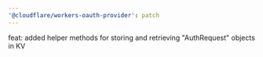 ```yaml
---
'@cloudflare/workers-oauth-provider': patch
---
```


feat: added helper methods for storing and retrieving "AuthRequest" objects in KV
